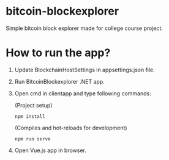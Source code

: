 # bitcoin-blockexplorer

Simple bitcoin block explorer made for college course project.

# How to run the app?

1. Update BlockchainHostSettings in appsettings.json file.
2. Run BitcoinBlockexplorer .NET app.
3. Open cmd in clientapp and type following commands:

    (Project setup)
    ```
    npm install
    ```

    (Compiles and hot-reloads for development)
    ```
    npm run serve
    ```
4. Open Vue.js app in browser.

